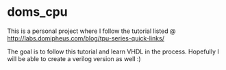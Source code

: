 # doms_cpu
This is a personal project where I follow the tutorial listed @ http://labs.domipheus.com/blog/tpu-series-quick-links/

The goal is to follow this tutorial and learn VHDL in the process. Hopefully I will be able to create a verilog version as well :)
